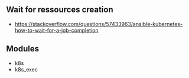 

##  Wait for ressources creation
- https://stackoverflow.com/questions/57433963/ansible-kubernetes-how-to-wait-for-a-job-completion



## Modules

- k8s
- k8s_exec